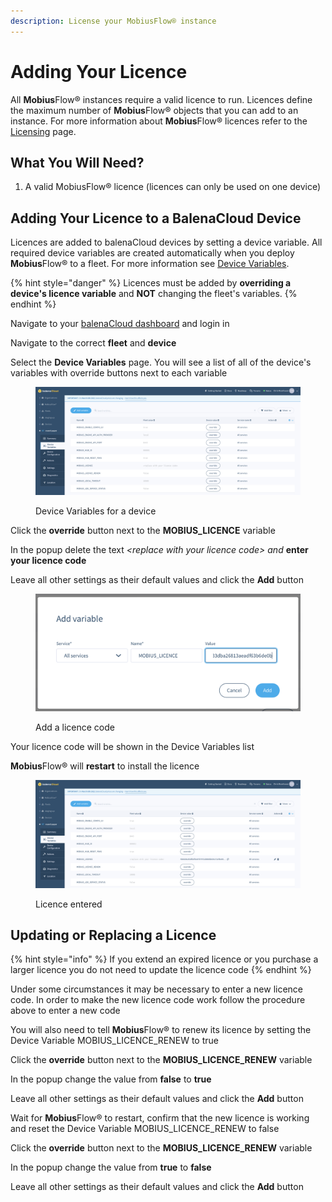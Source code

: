 ```yaml
---
description: License your MobiusFlow® instance
---
```


# Adding Your Licence

All **Mobius**Flow® instances require a valid licence to run. Licences define the maximum number of **Mobius**Flow® objects that you can add to an instance. For more information about **Mobius**Flow® licences refer to the [Licensing](../licensing.md) page.

## What You Will Need?

1. A valid MobiusFlow® licence (licences can only be used on one device)

## Adding Your Licence to a BalenaCloud Device

Licences are added to balenaCloud devices by setting a device variable. All required device variables are created automatically when you deploy **Mobius**Flow® to a fleet. For more information see [Device Variables](set-the-hub-id.md).

{% hint style="danger" %}
Licences must be added by **overriding a device's licence variable** and **NOT** changing the fleet's variables.
{% endhint %}

Navigate to your [balenaCloud dashboard](https://dashboard.balena-cloud.com/?) and login in

Navigate to the correct **fleet** and **device**

Select the **Device Variables** page. You will see a list of all of the device's variables with override buttons next to each variable

<figure><img src="../../.gitbook/assets/Balena Variables.png" alt=""><figcaption><p>Device Variables for a device</p></figcaption></figure>

Click the **override** button next to the **MOBIUS\_LICENCE** variable

In the popup delete the text _\<replace with your licence code> and_ **enter your licence code**&#x20;

Leave all other settings as their default values and click the **Add** button

<figure><img src="../../.gitbook/assets/Balena Set Licence.png" alt=""><figcaption><p>Add a licence code</p></figcaption></figure>

Your licence code will be shown in the Device Variables list

**Mobius**Flow® will **restart** to install the licence&#x20;

<figure><img src="../../.gitbook/assets/Balena Licence Entered.png" alt=""><figcaption><p>Licence entered</p></figcaption></figure>

## Updating or Replacing a Licence

{% hint style="info" %}
If you extend an expired licence or you purchase a larger licence you do not need to update the licence code
{% endhint %}

Under some circumstances it may be necessary to enter a new licence code. In order to make the new licence code work follow the procedure above to enter a new code

You will also need to tell **Mobius**Flow® to renew its licence by setting the Device Variable MOBIUS\_LICENCE\_RENEW to true

Click the **override** button next to the **MOBIUS\_LICENCE\_RENEW** variable

In the popup change the value from **false** to **true**&#x20;

Leave all other settings as their default values and click the **Add** button

Wait for **Mobius**Flow® to restart, confirm that the new licence is working and reset the Device Variable MOBIUS\_LICENCE\_RENEW to false

Click the **override** button next to the **MOBIUS\_LICENCE\_RENEW** variable

In the popup change the value from **true** to **false**&#x20;

Leave all other settings as their default values and click the **Add** button
